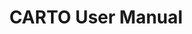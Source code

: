 ---
title: CARTO User Manual
description: "Connect your data warehouse and create amazing maps with CARTO tools"
icon: "/img/icons/Workspace.png"

url: carto-user-manual
indexPage: "overview/getting-started.md"

menu:
  - title: "Overview"
    folder:
      - title: "Getting started"
        # TO DO - "Glossary"
        # TO DO - "Getting help"
  - title: "Maps"
    folder:
      - title: "Introduction"
      - title: "Add source"
      - title: "View data table"
      - title: "Map settings"
      - title: "Map styles"
      - title: "Publishing and sharing maps"
  - title: "Data Explorer"
    folder:
      - title: "Introduction"
      - title: "Adding your first connection"
      - title: "Creating a map from your data"  
      - title: "Creating a tileset from your data"  
  - title: "Data Observatory"
    folder:
      - title: "Accessing and browsing the Spatial Data Catalog"
      #- title: "Subscribing to public and premium datasets"
      #- title: "Managing your subscriptions"
  - title: "Connections" 
    folder:
      - title: "Introduction"
      - title: "CARTO Data Warehouse"
      - title: "Creating a connection"
      - title: "Editing a connection"
      - title: "Deleting a connection"
  - title: "Applications"
    folder:
      - title: "Accessing applications"
  - title: "Settings" 
    folder:
      - title: "Configuring your organization"
      - title: "Your subscription"
      - title: "Managing registered apps"
      - title: "Inviting users to your organization"
      - title: "Managing user roles"
      - title: "Deleting your organization"
  - title: "Developers" 
    folder:
      - title: "CARTO for developers"
---